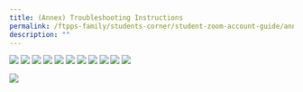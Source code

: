 ```yaml
---
title: (Annex) Troubleshooting Instructions
permalink: /ftpps-family/students-corner/student-zoom-account-guide/annex-troubleshooting-instructions/
description: ""
---
```

![](/images/Slide32.jpg)
![](/images/Slide33.jpg)
![](/images/Slide34.jpg)
![](/images/Slide35.jpg)
![](/images/Slide36.jpg)
![](/images/Slide37.jpg)
![](/images/Slide38.jpg)
![](/images/Slide39.jpg)
![](/images/Slide40.jpg)
![](/images/Slide41.jpg)
![](/images/Slide42.jpg)

![](/images/Student%20iCON%20-%20Student%20EDM%20IAMS%20Password%20Requirements.jpg)